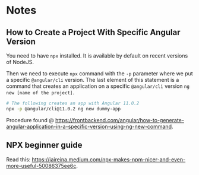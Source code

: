 # Notes

## How to Create a Project With Specific Angular Version
You need to have `npx` installed. It is available by default on recent versions of NodeJS.

Then we need to execute `npx` command with the `-p` parameter where we put a specific
`@angular/cli` version. The last element of this statement is a command that creates an
application on a specific `@angular/cli` version `ng new [name of the project]`.

```sh
# The following creates an app with Angular 11.0.2
npx -p @angular/cli@11.0.2 ng new dummy-app
```

Procedure found @ https://frontbackend.com/angular/how-to-generate-angular-application-in-a-specific-version-using-ng-new-command.

## NPX beginner guide
Read this: https://jaireina.medium.com/npx-makes-npm-nicer-and-even-more-useful-50086375ee6c.
